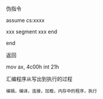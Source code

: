 伪指令

assume cs:xxxx

xxx segment
xxx end

end

返回

mov ax, 4c00h
int 21h

汇编程序从写出到执行的过程

    编辑，编译，连接，加载，内存中的程序，执行



